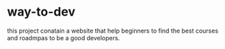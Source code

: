 # way-to-dev
this project conatain a website that help beginners to find the best courses and roadmpas to be a good developers.
